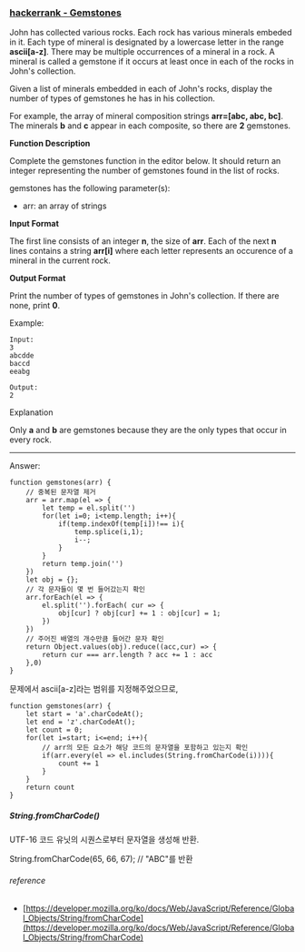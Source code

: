 ### [hackerrank - Gemstones](https://www.hackerrank.com/challenges/gem-stones/problem)

John has collected various rocks. Each rock has various minerals embeded in it. Each type of mineral is designated by a lowercase letter in the range __ascii[a-z]__. There may be multiple occurrences of a mineral in a rock. A mineral is called a gemstone if it occurs at least once in each of the rocks in John's collection.

Given a list of minerals embedded in each of John's rocks, display the number of types of gemstones he has in his collection.

For example, the array of mineral composition strings __arr=[abc, abc, bc]__. The minerals __b__ and __c__ appear in each composite, so there are __2__ gemstones.


**Function Description**

Complete the gemstones function in the editor below. It should return an integer representing the number of gemstones found in the list of rocks.

gemstones has the following parameter(s):

* arr: an array of strings

**Input Format**

The first line consists of an integer __n__, the size of __arr__.
Each of the next __n__ lines contains a string __arr[i]__ where each letter represents an occurence of a mineral in the current rock.

**Output Format**

Print the number of types of gemstones in John's collection. If there are none, print __0__.


Example: 
```
Input: 
3
abcdde
baccd
eeabg

Output: 
2
```

Explanation

Only __a__ and __b__ are gemstones because they are the only types that occur in every rock.

---

Answer:
```
function gemstones(arr) {
	// 중복된 문자열 제거
    arr = arr.map(el => {
        let temp = el.split('')
        for(let i=0; i<temp.length; i++){
            if(temp.indexOf(temp[i])!== i){
                temp.splice(i,1);
                i--;
            } 
        }
        return temp.join('')
    })
    let obj = {};
    // 각 문자들이 몇 번 들어갔는지 확인
    arr.forEach(el => {
        el.split('').forEach( cur => {
            obj[cur] ? obj[cur] += 1 : obj[cur] = 1;
        })
    }) 
    // 주어진 배열의 개수만큼 들어간 문자 확인
    return Object.values(obj).reduce((acc,cur) => {
        return cur === arr.length ? acc += 1 : acc
    },0)
}
```


문제에서 ascii[a-z]라는 범위를 지정해주었으므로, 

```
function gemstones(arr) {
    let start = 'a'.charCodeAt();
    let end = 'z'.charCodeAt();
    let count = 0;
    for(let i=start; i<=end; i++){
    	// arr의 모든 요소가 해당 코드의 문자열을 포함하고 있는지 확인
        if(arr.every(el => el.includes(String.fromCharCode(i)))){
            count += 1
        }
    }
    return count
}
```

##### String.fromCharCode()

UTF-16 코드 유닛의 시퀀스로부터 문자열을 생성해 반환.

String.fromCharCode(65, 66, 67);  // "ABC"를 반환


###### reference
* [https://developer.mozilla.org/ko/docs/Web/JavaScript/Reference/Global_Objects/String/fromCharCode](https://developer.mozilla.org/ko/docs/Web/JavaScript/Reference/Global_Objects/String/fromCharCode)

